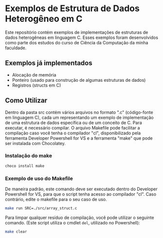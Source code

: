 # Exemplos de Estrutura de Dados Heterogêneo em C

Este repositório contém exemplos de implementações de estruturas de dados heterogêneas em linguagem C. Esses exemplos foram desenvolvidos como parte dos estudos do curso de Ciência da Computação da minha faculdade.

## Exemplos já implementados

- Alocação de memória
- Ponteiro (usado para construção de algumas estruturas de dados)
- Registros (structs em C)

## Como Utilizar

Dentro da pasta src contém vários arquivos no formato ".c" (código-fonte em linguagem C), cada um representando um exemplo de implementação de uma estrutura de dados específica ou de um conceito de C. Para executar, é necessário compilar. O arquivo Makefile pode facilitar a compilação caso você tenha o compilador "cl", disponibilizado pela ferramenta Developer Powershell for VS e a ferramenta "make" que pode ser instalada com Chocolatey.

### Instalação do make

```bash
choco install make
```

### Exemplo de uso do Makefile

De maneira padrão, este comando deve ser executado dentro do Developer Powershell for VS, para que o script tenha acesso ao compilador "cl". Caso contrário, edite o makefile para o seu caso de uso.

```bash
make run SRC=./src/array_struct.c
```

Para limpar qualquer resíduo de compilação, você pode utilizar o seguinte comando. (Este script utiliza o cmdlet ```del```, utilizado no Powershell):

```bash
make clear
```